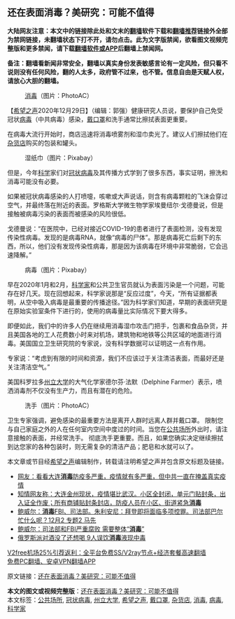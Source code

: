  <h2>还在表面消毒？美研究：可能不值得</h2> <p class="notice"><b>大陆网友注意：本文中的链接除此处和文末的<a href="https://github.com/bannedbook/fanqiang" >翻墙</a>软件下载和<a href="https://github.com/killgcd/justmysocks/blob/master/README.md">翻墙推荐</a>链接外全部为禁网链接，未翻墙状态下打不开，请勿点击。此为文字版禁闻，欲看图文视频完整版和更多禁闻，请下载<a href="https://github.com/bannedbook/fanqiang">翻墙软件或APP</a>后翻墙上禁闻网。</p><p>备注：翻墙看新闻非常安全，翻墙以真实身份发表敏感言论有一定风险，但只看不说则没有任何风险，翻的人太多，政府管不过来，也不管。信息自由是天赋人权，请放心大胆的翻墙。</b></p>  <div class="entry"> <figure><figcaption><a href="https://www.bannedbook.org/bnews/tag/%E6%B6%88%E6%AF%92/" class="st_tag internal_tag" rel="tag" title="标签 消毒 下的日志">消毒</a>（图片：PhotoAC）</figcaption></figure> <p>【<span class='wp_keywordlink_affiliate'><a href="https://www.soundofhope.org" title="希望之声" target="_blank">希望之声</a></span>2020年12月29日】（编辑：郭强）健康研究人员说，要保护自己免受冠状<a href="https://www.bannedbook.org/bnews/tag/%e7%97%85%e6%af%92/" class="st_tag internal_tag" rel="tag" title="标签 病毒 下的日志">病毒</a>（中共病毒）感染，<a href="https://www.bannedbook.org/bnews/tag/%E6%88%B4%E5%8F%A3%E7%BD%A9/" class="st_tag internal_tag" rel="tag" title="标签 戴口罩 下的日志">戴口罩</a>和洗手通常比擦拭表面更重要。</p> <p>在病毒大流行开始时，商店迅速将消毒喷雾剂和湿巾卖光了。建议人们擦拭他们在<a href="https://www.bannedbook.org/bnews/tag/%E6%9D%82%E8%B4%A7%E5%BA%97/" class="st_tag internal_tag" rel="tag" title="标签 杂货店 下的日志">杂货店</a>购买的包装和罐头。</p> <figure><figcaption>湿纸巾（图片：Pixabay）</figcaption></figure> <p>但是，今年<span class='wp_keywordlink'><a href="https://www.bannedbook.org/forum11/topic309.html" title="禁片：“科学”的棍子" target="_blank">科学</a></span>家们对<a href="https://www.bannedbook.org/bnews/tag/%e5%86%a0%e7%8a%b6%e7%97%85%e6%af%92/" class="st_tag internal_tag" rel="tag" title="标签 冠状病毒 下的日志">冠状病毒</a>及其传播方式学到了很多东西，事实证明，擦洗和消毒可能没有必要。</p> <p>如果被冠状病毒感染的人打喷嚏，咳嗽或大声说话，则含有病毒颗粒的飞沫会穿过空气，并最终落在附近的表面。罗格斯大学微生物学家埃曼纽尔·戈德曼说，但是接触被病毒污染的表面而被感染的风险很低。</p>  <p>戈德曼说：“在医院中，已经对接近COVID-19的患者进行了表面检测，没有发现传染性病毒。发现的是病毒RNA，就像“病毒的尸体”。那是病毒死亡后剩下的东西，所以，他们没有发现传染性病毒，那是因为该病毒在环境中非常脆弱，它会迅速降解。”</p> <figure><figcaption>病毒（图片：Pixabay）</figcaption></figure> <p>早在2020年1月和2月，<a href="https://www.bannedbook.org/bnews/tag/%e7%a7%91%e5%ad%a6%e5%ae%b6/" class="st_tag internal_tag" rel="tag" title="标签 科学家 下的日志">科学家</a>和公共卫生官员就认为表面污染是一个问题，可能存在好几天。现在回想起来，科学家说那是“反应过度”，今天，“所有证据都表明，从空中吸入病毒是最重要的传播途径。”因为科学家们知道，早期的表面研究是在原始实验室条件下进行的，使用的病毒量比实际情况下要大得多。</p> <p>即便如此，我们中的许多人仍在继续用消毒湿巾攻击门把手，包裹和食品杂货，并且美国各地的工人花费数小时来对机场，建筑物和地铁等公共区域的地面进行消毒。美国国立卫生研究院的专家说，没有科学数据可以证明这一点有作用。</p> <p>专家说：“考虑到有限的时间和资源，我们不应该过于关注清洁表面，而最好还是关注清洁空气。”</p>  <p>美国科罗拉多<a href="https://www.bannedbook.org/bnews/tag/%E5%B7%9E%E7%AB%8B%E5%A4%A7%E5%AD%A6/" class="st_tag internal_tag" rel="tag" title="标签 州立大学 下的日志">州立大学</a>的大气化学家德尔芬·法默（Delphine Farmer）表示，喷洒消毒剂不仅没有生产力，而且有潜在的危险。</p> <figure><figcaption>洗手（图片：PhotoAC）</figcaption></figure> <p>卫生专家强调，避免感染的最重要方法是离开人群时远离人群并戴口罩。 限制您与自己家庭之外的人在任何室内空间中度过的时间。当您在<a href="https://www.bannedbook.org/bnews/tag/%E5%85%AC%E5%85%B1%E5%9C%BA%E6%89%80/" class="st_tag internal_tag" rel="tag" title="标签 公共场所 下的日志">公共场所</a>外出时，请注意接触的表面，并经常洗手。 彻底洗手更重要。而且，如果您确实决定继续擦拭到达您家的各种包装时，则无需复杂的清洁产品；肥皂和水就可以了。</p> <p>本文章或节目经<a href="https://www.bannedbook.org/bnews/tag/%e5%b8%8c%e6%9c%9b%e4%b9%8b%e5%a3%b0/" class="st_tag internal_tag" rel="tag" title="标签 希望之声 下的日志">希望之声</a>编辑制作，转载请注明希望之声并包含原文标题及链接。</p> <ul class='op-related-articles' title='相关阅读'> <li><a href='https://www.bannedbook.org/bnews/bannedvideo/20201229/1457200.html' target='_blank'>网友：看看大连<b>消毒</b>防疫多严重，疫情就有多严重，但中共一直在掩盖真实疫情</a></li> <li><a href='https://www.bannedbook.org/bnews/bannedvideo/20201228/1456402.html' target='_blank'>知情网友称：大连金州现状，疫情堪比武汉。小区全封闭，单元门贴封条，出入证全作废；所有商铺贴封条封店，防疫人员在小区、街道紧急<b>消毒</b></a></li> <li><a href='https://www.bannedbook.org/bnews/bannedvideo/20201202/1440896.html' target='_blank'>鲍威尔：<b>消毒</b>FBI、司法部。朱利安尼：拜登即将面临多项控罪。司法部巴尔忙什么呢？12月2 专题2  马先</a></li> <li><a href='https://www.bannedbook.org/bnews/comments/20201202/1440573.html' target='_blank'>鲍威尔：司法部和FBI严重腐败 需要整体“<b>消毒</b>”</a></li> <li><a href='https://www.bannedbook.org/bnews/lifebaike/20201123/1435706.html' target='_blank'>俄罗斯派对酒没了还想喝 9人误饮<b>消毒</b>液现中毒</a></li> </ul> <p class="texttj"> <a href="https://github.com/bannedbook/fanqiang/wiki/V2ray%E6%9C%BA%E5%9C%BA" target="_blank">V2free机场25%引荐返利：全平台免费SS/V2ray节点+经济套餐高速翻墙</a><br/> <a href="https://github.com/bannedbook/fanqiang/wiki/%E7%A6%81%E9%97%BB%E7%BD%91%E5%AE%89%E5%8D%93%E7%BF%BB%E5%A2%99%E6%96%B0%E9%97%BBAPP" target="_blank">免费PC翻墙、安卓VPN翻墙APP</a></p><p>原文链接：<a class="src_link"  href="https://www.soundofhope.org/post/458365" target="_blank">还在表面消毒？美研究：可能不值得</a></p> <a name='sharetosocial'></a>       <div><b>本文的图文或视频完整版</b>：<a href='https://www.bannedbook.org/bnews/comments/20201230/1457449.html'>还在表面消毒？美研究：可能不值得</a></div>  </div><!--END ENTRY--> <div class="postfooter"> <div>本文标签：<a href="https://www.bannedbook.org/bnews/tag/%E5%85%AC%E5%85%B1%E5%9C%BA%E6%89%80/" rel="tag">公共场所</a>, <a href="https://www.bannedbook.org/bnews/tag/%e5%86%a0%e7%8a%b6%e7%97%85%e6%af%92/" rel="tag">冠状病毒</a>, <a href="https://www.bannedbook.org/bnews/tag/%E5%B7%9E%E7%AB%8B%E5%A4%A7%E5%AD%A6/" rel="tag">州立大学</a>, <a href="https://www.bannedbook.org/bnews/tag/%e5%b8%8c%e6%9c%9b%e4%b9%8b%e5%a3%b0/" rel="tag">希望之声</a>, <a href="https://www.bannedbook.org/bnews/tag/%E6%88%B4%E5%8F%A3%E7%BD%A9/" rel="tag">戴口罩</a>, <a href="https://www.bannedbook.org/bnews/tag/%E6%9D%82%E8%B4%A7%E5%BA%97/" rel="tag">杂货店</a>, <a href="https://www.bannedbook.org/bnews/tag/%E6%B6%88%E6%AF%92/" rel="tag">消毒</a>, <a href="https://www.bannedbook.org/bnews/tag/%e7%97%85%e6%af%92/" rel="tag">病毒</a>, <a href="https://www.bannedbook.org/bnews/tag/%e7%a7%91%e5%ad%a6%e5%ae%b6/" rel="tag">科学家</a></div>  </div><!--END POSTFOOTER--> 
